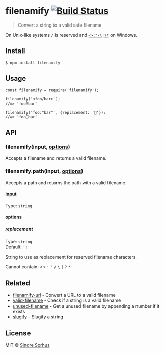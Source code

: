 filenamify [![Build Status](https://travis-ci.org/sindresorhus/filenamify.svg?branch=master)](https://travis-ci.org/sindresorhus/filenamify)
============================================================================================================================================

> Convert a string to a valid safe filename

On Unix-like systems `/` is reserved and [`<>:"/\|?*`](http://msdn.microsoft.com/en-us/library/aa365247%28VS.85%29#naming_conventions) on Windows.

Install
-------

    $ npm install filenamify

Usage
-----

    const filenamify = require('filenamify');

    filenamify('<foo/bar>');
    //=> 'foo!bar'

    filenamify('foo:"bar"', {replacement: '🐴'});
    //=> 'foo🐴bar'

API
---

### filenamify(input, [options](#options))

Accepts a filename and returns a valid filename.

### filenamify.path(input, [options](#options))

Accepts a path and returns the path with a valid filename.

#### input

Type: `string`

#### options

##### replacement

Type: `string`  
Default: `'!'`

String to use as replacement for reserved filename characters.

Cannot contain: `<` `>` `:` `"` `/` `\` `|` `?` `*`

Related
-------

-   [filenamify-url](https://github.com/sindresorhus/filenamify-url) - Convert a URL to a valid filename
-   [valid-filename](https://github.com/sindresorhus/valid-filename) - Check if a string is a valid filename
-   [unused-filename](https://github.com/sindresorhus/unused-filename) - Get a unused filename by appending a number if it exists
-   [slugify](https://github.com/sindresorhus/slugify) - Slugify a string

License
-------

MIT © [Sindre Sorhus](https://sindresorhus.com)
